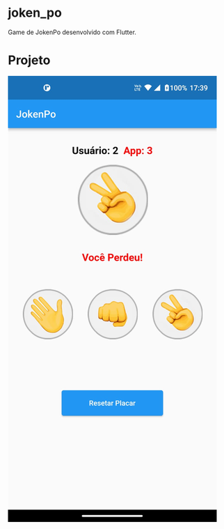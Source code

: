 # joken_po

Game de JokenPo desenvolvido com Flutter.

# Projeto
<img src ="imagesGit/jokenpo.png">


